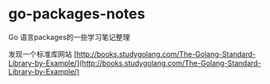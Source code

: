 # go-packages-notes

Go 语言packages的一些学习笔记整理

发现一个标准库网站 [http://books.studygolang.com/The-Golang-Standard-Library-by-Example/](http://books.studygolang.com/The-Golang-Standard-Library-by-Example/)
